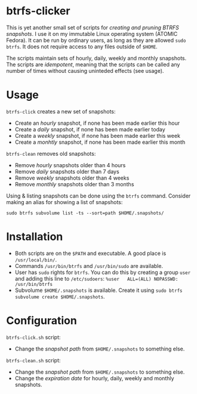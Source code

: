 # btrfs-clicker

This is yet another small set of scripts for _creating and pruning BTRFS snapshots_. I use it on my immutable Linux operating system (ATOMIC Fedora). It can be run by ordinary users, as long as they are allowed `sudo btrfs`. It does not require access to any files outside of `$HOME`.

The scripts maintain sets of hourly, daily, weekly and monthly snapshots. The scripts are _idempotent_, meaning that the scripts can be called any number of times without causing uninteded effects (see usage).

# Usage
`btrfs-click` creates a new set of snapshots:
* Create an _hourly_ snapshot, if none has been made earlier this hour
* Create a _daily_ snapshot, if none has been made earlier today
* Create a _weekly_ snapshot, if none has been made earlier this week
* Create a _monhtly_ snapshot, if none has been made earlier this month

`btrfs-clean` removes old snapshots:
* Remove _hourly_ snapshots older than 4 hours
* Remove _daily_ snapshots older than 7 days
* Remove _weekly_ snapshots older than 4 weeks
* Remove _monthly_ snapshots older than 3 months

Using & listing snapshots can be done using the `btrfs` command. Consider making an alias for showing a list of snapshots:
```
sudo btrfs subvolume list -ts --sort=path $HOME/.snapshots/
```

# Installation
* Both scripts are on the `$PATH` and executable. A good place is `/usr/local/bin/`.
* Commands `/usr/bin/btrfs` and `/usr/bin/sudo` are available.
* User has `sudo` rights for `btrfs`. You can do this by creating a group `user` and adding this line to `/etc/sudoers`: `%user   ALL=(ALL) NOPASSWD: /usr/bin/btrfs`
* Subvolume `$HOME/.snapshots` is available. Create it using `sudo btrfs subvolume create $HOME/.snapshots`.

# Configuration
`btrfs-click.sh` script:
* Change the _snapshot path_ from `$HOME/.snapshots` to something else.

`btrfs-clean.sh` script:
* Change the _snapshot path_ from `$HOME/.snapshots` to something else.
* Change the _expiration date_ for hourly, daily, weekly and monthly snapshots.

